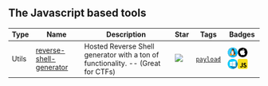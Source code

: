 
## The Javascript based tools

| Type | Name | Description | Star | Tags | Badges |
| --- | --- | --- | --- | --- | --- |
|Utils|[reverse-shell-generator](https://github.com/0dayCTF/reverse-shell-generator)|Hosted Reverse Shell generator with a ton of functionality. -- (Great for CTFs)|![](https://img.shields.io/github/stars/0dayCTF/reverse-shell-generator?label=%20)|[`payload`](/tags/payload.md)|![linux](./images/linux.png)![macos](./images/apple.png)![windows](./images/windows.png)[![Javascript](./images/javascript.png)](/langs/Javascript.md)|

